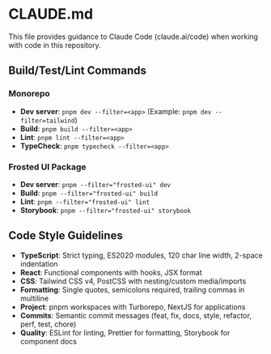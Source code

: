 # CLAUDE.md

This file provides guidance to Claude Code (claude.ai/code) when working with code in this repository.

## Build/Test/Lint Commands

### Monorepo
- **Dev server**: `pnpm dev --filter=<app>` (Example: `pnpm dev --filter=tailwind`)
- **Build**: `pnpm build --filter=<app>`
- **Lint**: `pnpm lint --filter=<app>`
- **TypeCheck**: `pnpm typecheck --filter=<app>`

### Frosted UI Package
- **Dev server**: `pnpm --filter="frosted-ui" dev`
- **Build**: `pnpm --filter="frosted-ui" build`
- **Lint**: `pnpm --filter="frosted-ui" lint`
- **Storybook**: `pnpm --filter="frosted-ui" storybook`

## Code Style Guidelines

- **TypeScript**: Strict typing, ES2020 modules, 120 char line width, 2-space indentation
- **React**: Functional components with hooks, JSX format
- **CSS**: Tailwind CSS v4, PostCSS with nesting/custom media/imports
- **Formatting**: Single quotes, semicolons required, trailing commas in multiline
- **Project**: pnpm workspaces with Turborepo, NextJS for applications
- **Commits**: Semantic commit messages (feat, fix, docs, style, refactor, perf, test, chore)
- **Quality**: ESLint for linting, Prettier for formatting, Storybook for component docs